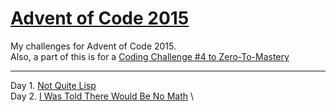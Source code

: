 # [Advent of Code 2015](http://adventofcode.com/2015)

My challenges for Advent of Code 2015.\
Also, a part of this is for a [Coding Challenge #4 to Zero-To-Mastery](https://www.udemy.com/the-complete-web-developer-in-2018/learn/v4/announcements?ids=1459320)

---
Day  1. [Not Quite Lisp](./day01.md) \
Day  2. [I Was Told There Would Be No Math](./day02.md) \


